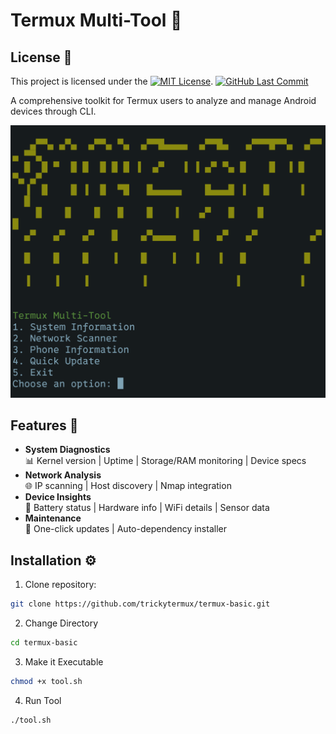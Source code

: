 # Termux Multi-Tool 🔧

## License 📜
This project is licensed under the [![MIT License](https://img.shields.io/badge/License-MIT-green.svg)](LICENSE.md).
[![GitHub Last Commit](https://img.shields.io/github/last-commit/trickytermux/termux-basic)](https://github.com/trickytermux/termux-basic/commits/main)

A comprehensive toolkit for Termux users to analyze and manage Android devices through CLI.

<img src="assets/screenshot.png" width="600" alt="Tool Interface Preview">

## Features 🌟

- **System Diagnostics**  
  📊 Kernel version | Uptime | Storage/RAM monitoring | Device specs
- **Network Analysis**  
  🌐 IP scanning | Host discovery | Nmap integration
- **Device Insights**  
  📱 Battery status | Hardware info | WiFi details | Sensor data
- **Maintenance**  
  🔄 One-click updates | Auto-dependency installer

## Installation ⚙️

1. Clone repository:
```bash
git clone https://github.com/trickytermux/termux-basic.git
```

2. Change Directory
```bash   
cd termux-basic
```

3. Make it Executable
```bash
chmod +x tool.sh
```

4. Run Tool
```bash
./tool.sh
```
